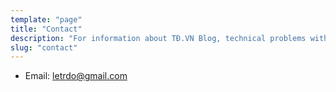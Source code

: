 ```yaml
---
template: "page"
title: "Contact"
description: "For information about TĐ.VN Blog, technical problems with the web site, or any other questions."
slug: "contact"
---
```


- Email: [letrdo@gmail.com](mailto:letrdo@gmail.com)